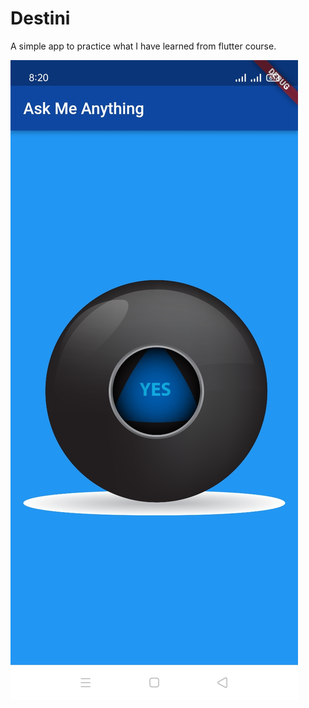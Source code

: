 # Destini

A simple app to practice what I have learned from flutter course.

![App Screenshot](https://raw.githubusercontent.com/MuaazShoaib/magic_8_ball/main/screenshots/magic_8_ball.jpg)
